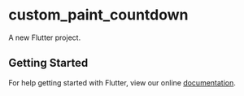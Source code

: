# custom_paint_countdown

A new Flutter project.

## Getting Started

For help getting started with Flutter, view our online
[documentation](https://flutter.io/).

